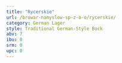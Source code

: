 ```yaml
---
title: "Rycerskie"
url: /browar-namyslow-sp-z-o-o/rycerskie/
category: German Lager
style: Traditional German-Style Bock
abv: 7
ibu: 0
srm: 0
upc: 0
---
```


